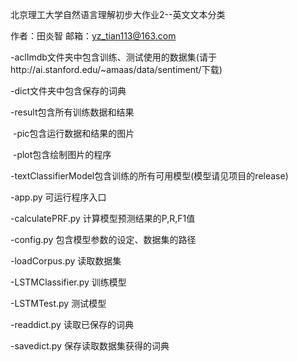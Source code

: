 北京理工大学自然语言理解初步大作业2--英文文本分类

作者：田炎智 邮箱：yz_tian113@163.com

-aclImdb文件夹中包含训练、测试使用的数据集(请于http://ai.stanford.edu/~amaas/data/sentiment/下载)

-dict文件夹中包含保存的词典

-result包含所有训练数据和结果

​	-pic包含运行数据和结果的图片

​	-plot包含绘制图片的程序

-textClassifierModel包含训练的所有可用模型(模型请见项目的release)

-app.py 可运行程序入口

-calculatePRF.py 计算模型预测结果的P,R,F1值

-config.py 包含模型参数的设定、数据集的路径

-loadCorpus.py 读取数据集

-LSTMClassifier.py 训练模型

-LSTMTest.py 测试模型

-readdict.py 读取已保存的词典

-savedict.py 保存读取数据集获得的词典
